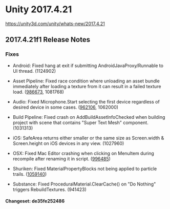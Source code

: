 # Unity 2017.4.21
https://unity3d.com/unity/whats-new/2017.4.21

## 2017.4.21f1 Release Notes


### Fixes
<ul>
<li><p>Android: Fixed hang at exit if submitting AndroidJavaProxy/Runnable to UI thread. (1124902)</p></li>
<li><p>Asset Pipeline: Fixed race condition where unloading an asset bundle immediately after loading a texture from it can result in a failed texture load. (<a href="https://issuetracker.unity3d.com/issues/reloading-a-bundle-after-unloading-it-with-assetbundle-dot-unload-in-the-same-frame-causes-read-error">986673</a>, 1081768)</p></li>
<li><p>Audio: Fixed Microphone.Start selecting the first device regardless of desired device in some cases. (<a href="https://issuetracker.unity3d.com/issues/microphone-dot-start-is-not-recording-the-audio-from-selected-recording-device">962106</a>, 1062000)</p></li>
<li><p>Build Pipeline: Fixed crash on AddBuildAssetInfoChecked when building project with scene that contains "Super Text Mesh" component. (1031313)</p></li>
<li><p>iOS: SafeArea returns either smaller or the same size as Screen.width &amp; Screen.height on iOS devices in any view. (1027960)</p></li>
<li><p>OSX: Fixed Mac Editor crashing when clicking on MenuItem during recompile after renaming it in script. (<a href="https://issuetracker.unity3d.com/issues/osx-editor-crashes-on-cfbasichashaddvalue-when-clicking-on-menuitem-during-recompile-after-renaming-it-in-script">996485</a>)</p></li>
<li><p>Shuriken: Fixed MaterialPropertyBlocks not being applied to particle trails. (<a href="https://issuetracker.unity3d.com/issues/particles-using-animation-to-modify-the-materials-tiling-property-doesnt-work-for-particle-system-trail">1059140</a>)</p></li>
<li><p>Substance: Fixed ProceduralMaterial.ClearCache() on "Do Nothing" triggers RebuildTextures. (941423)</p></li>
</ul>

#### Changeset: de35fe252486
